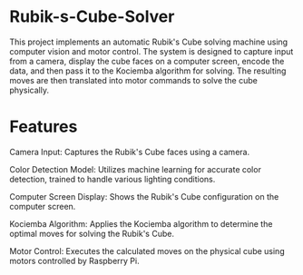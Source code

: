 # Rubik-s-Cube-Solver

This project implements an automatic Rubik's Cube solving machine using computer vision and motor control. The system is designed to capture input from a camera, display the cube faces on a computer screen, encode the data, and then pass it to the Kociemba algorithm for solving. The resulting moves are then translated into motor commands to solve the cube physically.

# Features

Camera Input: Captures the Rubik's Cube faces using a camera.

Color Detection Model: Utilizes machine learning for accurate color detection, trained to handle various lighting conditions.

Computer Screen Display: Shows the Rubik's Cube configuration on the computer screen.

Kociemba Algorithm: Applies the Kociemba algorithm to determine the optimal moves for solving the Rubik's Cube.

Motor Control: Executes the calculated moves on the physical cube using motors controlled by Raspberry Pi.
